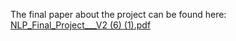 The final paper about the project can be found here:
[NLP_Final_Project___V2 (6) (1).pdf](https://github.com/DanielTheProgrammer/NLP-final-project/files/14664391/NLP_Final_Project___V2.6.1.pdf)

